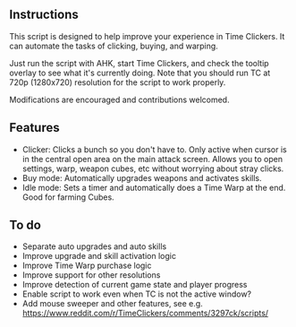 ## Instructions
This script is designed to help improve your experience in Time Clickers. It can automate the tasks of clicking, buying, and warping. 

Just run the script with AHK, start Time Clickers, and check the tooltip overlay to see what it's currently doing. Note that you should run TC at 720p (1280x720) resolution for the script to work properly. 

Modifications are encouraged and contributions welcomed. 

## Features
- Clicker: Clicks a bunch so you don't have to. Only active when cursor is in the central open area on the main attack screen. Allows you to open settings, warp, weapon cubes, etc without worrying about stray clicks. 
- Buy mode: Automatically upgrades weapons and activates skills. 
- Idle mode: Sets a timer and automatically does a Time Warp at the end. Good for farming Cubes. 

## To do
- Separate auto upgrades and auto skills
- Improve upgrade and skill activation logic
- Improve Time Warp purchase logic
- Improve support for other resolutions
- Improve detection of current game state and player progress
- Enable script to work even when TC is not the active window?
- Add mouse sweeper and other features, see e.g. https://www.reddit.com/r/TimeClickers/comments/3297ck/scripts/
